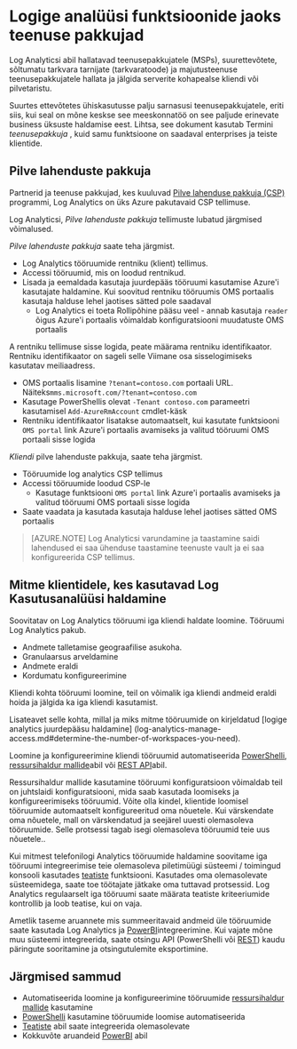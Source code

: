 <properties
    pageTitle="Logige Analytics funktsioonid pakkujate | Microsoft Azure'i"
    description="Log Analytics aitab hallata teenuse pakkujad (MSPs) suurettevõtete, sõltumatu tarkvara tarnijatele (tarkvaratoode) ja majutusteenuse teenusepakkujatele hallata ja jälgida serverite kohapealse kliendi või pilvetaristu."
    services="log-analytics"
    documentationCenter=""
    authors="richrundmsft"
    manager="jochan"
    editor=""/>

<tags
    ms.service="log-analytics"
    ms.workload="na"
    ms.tgt_pltfrm="na"
    ms.devlang="na"
    ms.topic="article"
    ms.date="08/25/2016"
    ms.author="richrund"/>

# <a name="log-analytics-features-for-service-providers"></a>Logige analüüsi funktsioonide jaoks teenuse pakkujad

Log Analyticsi abil hallatavad teenusepakkujatele (MSPs), suurettevõtete, sõltumatu tarkvara tarnijate (tarkvaratoode) ja majutusteenuse teenusepakkujatele hallata ja jälgida serverite kohapealse kliendi või pilvetaristu. 

Suurtes ettevõtetes ühiskasutusse palju sarnasusi teenusepakkujatele, eriti siis, kui seal on mõne keskse see meeskonnatöö on see paljude erinevate business üksuste haldamise eest. Lihtsa, see dokument kasutab Termini *teenusepakkuja* , kuid samu funktsioone on saadaval enterprises ja teiste klientide.

## <a name="cloud-solution-provider"></a>Pilve lahenduste pakkuja

Partnerid ja teenuse pakkujad, kes kuuluvad [Pilve lahenduse pakkuja (CSP)](https://partner.microsoft.com/Solutions/cloud-reseller-overview) programmi, Log Analytics on üks Azure pakutavaid CSP tellimuse. 

Log Analyticsi, *Pilve lahenduste pakkuja* tellimuste lubatud järgmised võimalused.

*Pilve lahenduste pakkuja* saate teha järgmist.

+ Log Analytics tööruumide rentniku (klient) tellimus.
+ Accessi tööruumid, mis on loodud rentnikud. 
+ Lisada ja eemaldada kasutaja juurdepääs tööruumi kasutamise Azure'i kasutajate haldamine. Kui soovitud rentniku tööruumis OMS portaalis kasutaja halduse lehel jaotises sätted pole saadaval
  - Log Analytics ei toeta Rollipõhine pääsu veel - annab kasutaja `reader` õigus Azure'i portaalis võimaldab konfiguratsiooni muudatuste OMS portaalis

A rentniku tellimuse sisse logida, peate määrama rentniku identifikaator. Rentniku identifikaator on sageli selle Viimane osa sisselogimiseks kasutatav meiliaadress.

+ OMS portaalis lisamine `?tenant=contoso.com` portaali URL. Näiteks`mms.microsoft.com/?tenant=contoso.com`
+ Kasutage PowerShellis olevat `-Tenant contoso.com` parameetri kasutamisel `Add-AzureRmAccount` cmdlet-käsk
+ Rentniku identifikaator lisatakse automaatselt, kui kasutate funktsiooni `OMS portal` link Azure'i portaalis avamiseks ja valitud tööruumi OMS portaali sisse logida

*Kliendi* pilve lahenduste pakkuja, saate teha järgmist.

+ Tööruumide log analytics CSP tellimus
+ Accessi tööruumide loodud CSP-le
  -  Kasutage funktsiooni `OMS portal` link Azure'i portaalis avamiseks ja valitud tööruumi OMS portaali sisse logida
+ Saate vaadata ja kasutada kasutaja halduse lehel jaotises sätted OMS portaalis

>[AZURE.NOTE] Log Analyticsi varundamine ja taastamine saidi lahendused ei saa ühenduse taastamine teenuste vault ja ei saa konfigureerida CSP tellimus.

## <a name="managing-multiple-customers-using-log-analytics"></a>Mitme klientidele, kes kasutavad Log Kasutusanalüüsi haldamine 

Soovitatav on Log Analytics tööruumi iga kliendi haldate loomine. Tööruumi Log Analytics pakub.

+ Andmete talletamise geograafilise asukoha. 
+ Granulaarsus arveldamine 
+ Andmete eraldi 
+ Kordumatu konfigureerimine

Kliendi kohta tööruumi loomine, teil on võimalik iga kliendi andmeid eraldi hoida ja jälgida ka iga kliendi kasutamist.

Lisateavet selle kohta, millal ja miks mitme tööruumide on kirjeldatud [logige analytics juurdepääsu haldamine] (log-analytics-manage-access.md#determine-the-number-of-workspaces-you-need).

Loomine ja konfigureerimine kliendi tööruumid automatiseerida [PowerShelli](log-analytics-powershell-workspace-configuration.md), [ressursihaldur mallide](log-analytics-template-workspace-configuration.md)abil või [REST API](https://www.nuget.org/packages/Microsoft.Azure.Management.OperationalInsights/)abil.

Ressursihaldur mallide kasutamine tööruumi konfiguratsioon võimaldab teil on juhtslaidi konfiguratsiooni, mida saab kasutada loomiseks ja konfigureerimiseks tööruumid. Võite olla kindel, klientide loomisel tööruumide automaatselt konfigureeritud oma nõuetele. Kui värskendate oma nõuetele, mall on värskendatud ja seejärel uuesti olemasoleva tööruumide. Selle protsessi tagab isegi olemasoleva tööruumid teie uus nõuetele..    

Kui mitmest telefonilogi Analytics tööruumide haldamine soovitame iga tööruumi integreerimise teie olemasoleva piletimüügi süsteemi / toimingud konsooli kasutades [teatiste](log-analytics-alerts.md) funktsiooni. Kasutades oma olemasolevate süsteemidega, saate toe töötajate jätkake oma tuttavad protsessid. Log Analytics regulaarselt iga tööruumi saate määrata teatiste kriteeriumide kontrollib ja loob teatise, kui on vaja.

Ametlik taseme aruannete mis summeeritavaid andmeid üle tööruumide saate kasutada Log Analytics ja [PowerBI](log-analytics-powerbi.md)integreerimine. Kui vajate mõne muu süsteemi integreerida, saate otsingu API (PowerShelli või [REST](log-analytics-log-search-api.md)) kaudu päringute sooritamine ja otsingutulemite eksportimine.

## <a name="next-steps"></a>Järgmised sammud

+ Automatiseerida loomine ja konfigureerimine tööruumide [ressursihaldur mallide](log-analytics-template-workspace-configuration.md) kasutamine
+ [PowerShelli](log-analytics-powershell-workspace-configuration.md) kasutamine tööruumide loomise automatiseerida 
+ [Teatiste](log-analytics-alerts.md) abil saate integreerida olemasolevate
+ Kokkuvõte aruandeid [PowerBI](log-analytics-powerbi.md) abil
